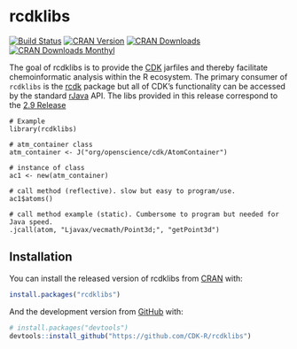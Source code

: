 
<!-- README.md is generated from README.Rmd. Please edit that file -->

# rcdklibs

<!-- badges: start -->

[![Build
Status](https://api.travis-ci.org/CDK-R/rcdklibs.svg?branch=master)](https://travis-ci.org/CDK-R/rcdklibs)
[![CRAN
Version](https://www.r-pkg.org/badges/version/rcdklibs?color=green)](https://cran.r-project.org/package=rcdklibs)
[![CRAN
Downloads](http://cranlogs.r-pkg.org/badges/grand-total/rcdklibs?color=green)](https://cran.r-project.org/package=rcdklibs)
[![CRAN Downloads
Monthyl](http://cranlogs.r-pkg.org/badges/last-month/rcdklibs?color=green)](https://cran.r-project.org/package=rcdklibs)
<!-- badges: end -->

The goal of rcdklibs is to provide the [CDK](https://github.com/cdk/cdk)
jarfiles and thereby facilitate chemoinformatic analysis within the R
ecosystem. The primary consumer of `rcdklibs` is the
[rcdk](https://github.com/CDK-R/cdkr) package but all of CDK’s
functionality can be accessed by the standard
[rJava](https://CRAN.R-project.org/package=rJava) API. The libs provided
in this release correspond to the [2.9
Release](https://github.com/cdk/cdk/releases/tag/cdk-2.9)

    # Example
    library(rcdklibs)

    # atm_container class
    atm_container <- J("org/openscience/cdk/AtomContainer")

    # instance of class
    ac1 <- new(atm_container)

    # call method (reflective). slow but easy to program/use.
    ac1$atoms()

    # call method example (static). Cumbersome to program but needed for Java speed.
    .jcall(atom, "Ljavax/vecmath/Point3d;", "getPoint3d")

## Installation

You can install the released version of rcdklibs from
[CRAN](https://CRAN.R-project.org) with:

``` r
install.packages("rcdklibs")
```

And the development version from [GitHub](https://github.com/) with:

``` r
# install.packages("devtools")
devtools::install_github("https://github.com/CDK-R/rcdklibs")
```
